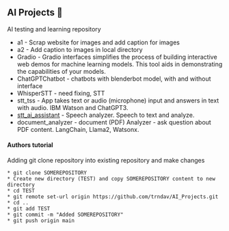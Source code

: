 ## AI Projects :open_file_folder:

AI testing and learning repository

* a1 - Scrap website for images and add caption for images
* a2 - Add caption to images in local directory
* Gradio - Gradio interfaces simplifies the process of building interactive web demos for machine learning models. This tool aids in demonstrating the capabilities of your models.
* ChatGPTChatbot - chatbots with blenderbot model, with and without interface
* WhisperSTT - need fixing, STT
* stt_tss - App takes text or audio (microphone) input and answers in text with audio. IBM Watson and ChatGPT3.
* [stt_ai_assistant](https://github.com/trndav/AI_Projects/tree/main/stt_ai_assistant) - Speech analyzer. Speech to text and analyze.
* document_analyzer - document (PDF) Analyzer - ask question about PDF content. LangChain, Llama2, Watsonx.

#### Authors tutorial
Adding git clone repository into existing repository and make changes
```
* git clone SOMEREPOSITORY
* Create new directory (TEST) and copy SOMEREPOSITORY content to new directory
* cd TEST
* git remote set-url origin https://github.com/trndav/AI_Projects.git
* cd ..
* git add TEST
* git commit -m "Added SOMEREPOSITORY"
* git push origin main
```